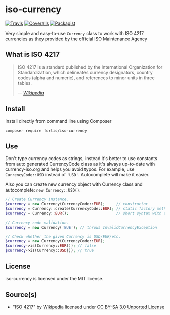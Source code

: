 # iso-currency

[![Travis](https://img.shields.io/travis/fortis/iso-currency.svg?branch=master)](https://github.com/fortis/iso-currency)
[![Coveralls](https://img.shields.io/coveralls/fortis/iso-currency/master.svg)](https://coveralls.io/github/fortis/iso-currency?branch=master)
[![Packagist](https://img.shields.io/packagist/l/fortis/iso-currency.svg)](https://packagist.org/packages/fortis/iso-currency)

Very simple and easy-to-use `Currency` class to work with ISO 4217 currencies as they provided by the official ISO Maintenance Agency

## What is ISO 4217

> ISO 4217 is a standard published by the International Organization for Standardization, which delineates currency designators, country codes (alpha and numeric), and references to minor units in three tables.
>
> *-- [Wikipedia](http://en.wikipedia.org/wiki/ISO_4217)*

## Install

Install directly from command line using Composer
``` bash
composer require fortis/iso-currency
```

## Use

Don't type currency codes as strings, instead it's better to use constants from auto generated CurrencyCode class as it's always up-to-date with currency-iso.org and helps you avoid typos.
For example, use `CurrencyCode::USD` instead of `'USD'`. Autocomplete will make it easier.

Also you can create new currency object with Currency class and autocomplete: `new Currency::USD()`.

``` php
// Create Currency instance.
$currency = new Currency(CurrencyCode::EUR);     // constructor  
$currency = Currency::create(CurrencyCode::EUR); // static factory method
$currency = Currency::EUR();                     // short syntax with autocomplete on ::

// Currency code validation.
$currency = new Currency('EUE'); // throws InvalidCurrencyException

// Check whether the given Currency is USD/EUR/etc.
$currency = new Currency(CurrencyCode::EUR);
$currency->is(Currency::EUR()); // false
$currency->is(Currency::USD()); // true
```

## License

iso-currency is licensed under the MIT license.

## Source(s)

* "[ISO 4217](http://en.wikipedia.org/wiki/ISO_4217)" by [Wikipedia](http://www.wikipedia.org) licensed under [CC BY-SA 3.0 Unported License](http://en.wikipedia.org/wiki/Wikipedia:Text_of_Creative_Commons_Attribution-ShareAlike_3.0_Unported_License)
